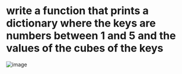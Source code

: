 # write a function that prints a dictionary where the keys are numbers between 1 and 5 and the values of the cubes of the keys
![image](https://github.com/user-attachments/assets/cfc2b0e0-046b-44af-a5af-d0b728a5e939)
